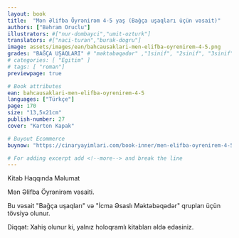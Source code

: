 ```yaml
---
layout: book
title:  "Mən Əlifba Öyrənirəm 4-5 yaş (Bağça uşaqları üçün vəsait)"
authors: ["Bəhram Oruclu"]
illustrators: #["nur-dombayci","umit-ozturk"]
translators: #["naci-turan","burak-dogru"]
image: assets/images/ean/bahcausaklari-men-elifba-oyrenirem-4-5.png
grades: "BAĞÇA UŞAQLARI" # "məktəbəqədər" ,"1sinif", "2sinif", "3sinif", "4sinif", "5sinif"
# categories: [ "Egitim" ]
# tags: [ "roman"]
previewpage: true

# Book attributes
ean: bahcausaklari-men-elifba-oyrenirem-4-5
languages: ["Türkçe"]
page: 170
size: "13,5x21cm"
publish-number: 27
cover: "Karton Kapak"

# Buyout Ecommerce
buynow: "https://cinaryayimlari.com/book-inner/men-elifba-oyrenirem-4-5-yas-bagca-usaqlari-ucun-vesait-85"

# For adding excerpt add <!--more--> and break the line
---
```

Kitab Haqqında Məlumat

Mən Əlifba Öyrənirəm vəsaiti.

Bu vəsait "Bağça uşaqları" və "İcma Əsaslı Məktəbəqədər" qrupları üçün tövsiyə olunur.

Diqqət: Xahiş olunur ki, yalnız holoqramlı kitabları əldə edəsiniz.
<!--more--> 